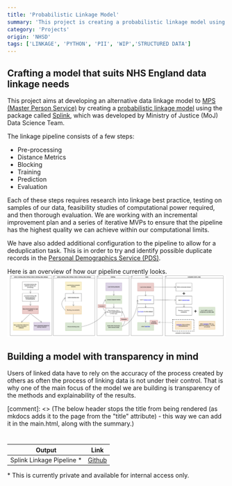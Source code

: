 ```yaml
---
title: 'Probabilistic Linkage Model'
summary: 'This project is creating a probabilistic linkage model using Splink, in order to improve linkage outcomes, and by extension, patient outcomes. The aim is for this to be used to link data in a range of NHS datasets.'
category: 'Projects'
origin: 'NHSD'
tags: ['LINKAGE', 'PYTHON', 'PII', 'WIP','STRUCTURED DATA']
---
```


## Crafting a model that suits NHS England data linkage needs
This project aims at developing an alternative data linkage model to [MPS (Master Person Service)](./mps-handbook.md) by creating a [probabilistic linkage model](https://www.bristol.ac.uk/media-library/sites/cmm/migrated/documents/problinkage.pdf) using the package called  [Splink](https://moj-analytical-services.github.io/splink/index.html), which was developed by Ministry of Justice (MoJ) Data Science Team.

The linkage pipeline consists of a few steps:

- Pre-processing 
- Distance Metrics
- Blocking
- Training
- Prediction 
- Evaluation

Each of these steps requires research into linkage best practice, testing on samples of our data, feasibility studies of computational power required, and then thorough evaluation. We are working with an incremental improvement plan and a series of iterative MVPs to ensure that the pipeline has the highest quality we can achieve within our computational limits. 

We have also added additional configuration to the pipeline to allow for a deduplication task. This is in order to try and identify possible duplicate records in the [Personal Demographics Service (PDS)](https://digital.nhs.uk/services/personal-demographics-service).

Here is an overview of how our pipeline currently looks.
![Splink linkage pipeline scheme](../../../images/splink_diagram.png)

## Building a model with transparency in mind
Users of linked data have to rely on the accuracy of the process created by others as often the process of linking data is not under their control. That is why one of the main focus of the model we are building is transparency of the methods and explainability of the results.


[comment]: <> (The below header stops the title from being rendered (as mkdocs adds it to the page from the "title" attribute) - this way we can add it in the main.html, along with the summary.)
#

|Output | Link|
|---|---|
| Splink Linkage Pipeline * | [Github](https://github.com/NHSDigital/splink-linkage-pipeline) |

\* This is currently private and available for internal access only. 
